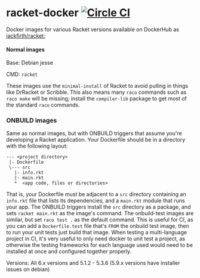 # racket-docker [![Circle CI](https://circleci.com/gh/jackfirth/racket-docker.svg?style=svg)](https://circleci.com/gh/jackfirth/racket-docker)
Docker images for various Racket versions available on DockerHub as [jackfirth/racket:<version>](https://hub.docker.com/r/jackfirth/racket/)

#### Normal images

Base: Debian jesse

CMD: `racket`

These images use the `minimal-install` of Racket to avoid pulling in things like DrRacket or Scribble. This also means many `raco` commands such as `raco make` will be missing; install the `compiler-lib` package to get most of the standard `raco` commands.

### ONBUILD images

Same as normal images, but with ONBUILD triggers that assume you're developing a Racket application. Your Dockerfile should be in a directory with the following layout:

```
--- <project directory>
 |- Dockerfile
 \--- src
   |- info.rkt
   |- main.rkt
   *  <app code, files or directories>
```

That is, your Dockerfile must be adjacent to a `src` directory containing an `info.rkt` file that lists its dependencies, and a `main.rkt` module that runs your app. The ONBUILD triggers install the `src` directory as a package, and sets `racket main.rkt` as the image's command. The onbuild-test images are similar, but set `raco test .` as the default command. This is useful for CI, as you can add a `Dockerfile.test` file that's `FROM` the onbuild test image, then to run your unit tests just build that image. When testing a multi-language project in CI, it's very useful to only need docker to unit test a project, as otherwise the testing frameworks for each language used would need to be installed at once and configured together properly.

Versions: All 6.x versions and 5.1.2 - 5.3.6 (5.9.x versions have installer issues on debian)
